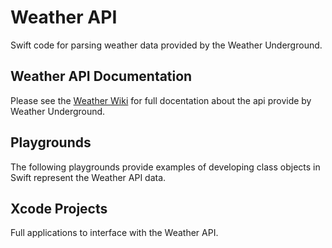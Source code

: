 # Weather API

Swift code for parsing weather data provided by the Weather Underground. 

## Weather API Documentation

Please see the [Weather Wiki] for full docentation about the api provide by Weather Underground.

## Playgrounds

The following playgrounds provide examples of developing class objects in Swift represent the Weather API data.

## Xcode Projects

Full applications to interface with the Weather API.

[Weather Wiki]: ##